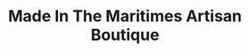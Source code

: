 ---
title: "Made In The Maritimes Artisan Boutique"
url: /halifax/made-in-the-maritimes-artisan-boutique/
shop: gift
---